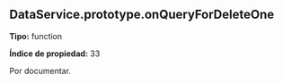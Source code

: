 ## DataService.prototype.onQueryForDeleteOne

**Tipo:** function

**Índice de propiedad:** 33

Por documentar.



